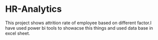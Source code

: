 # HR-Analytics
This project shows attrition rate of employee based on different factor.I have used power bi tools to showacse this things and used data base in excel sheet.
